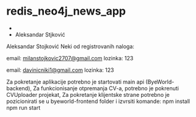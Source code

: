 # redis_neo4j_news_app

*
*   Aleksandar Stjković

Aleksandar Stojković
Neki od registrovanih naloga:

email: milanstojkovic2707@gmail.com
lozinka: 123

email: davinicniki1@gmail.com
lozinka: 123

Za pokretanje aplikacije potrebno je startovati main api (ByeWorld-backend),
Za funkcionisanje otpremanja CV-a, potrebno je pokrenuti CVUploader projekat,
Za pokretanje klijentske strane potrebno je pozicionirati se u byeworld-frontend folder i izvrsiti komande:
npm install
npm run start
